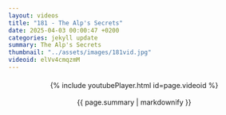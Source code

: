 ```yaml
---
layout: videos
title: "181 - The Alp's Secrets"
date: 2025-04-03 00:00:47 +0200
categories: jekyll update
summary: The Alp's Secrets
thumbnail: "../assets/images/181vid.jpg"
videoid: elVv4cmqzmM
---
```


<div style="text-align: center; margin-top: 20px;">
  {% include youtubePlayer.html id=page.videoid %}
  <p style="margin-top: 15px; font-size: 1.2em; color: #333;">
    <p>{{ page.summary | markdownify }}</p>
  </p>
</div>
